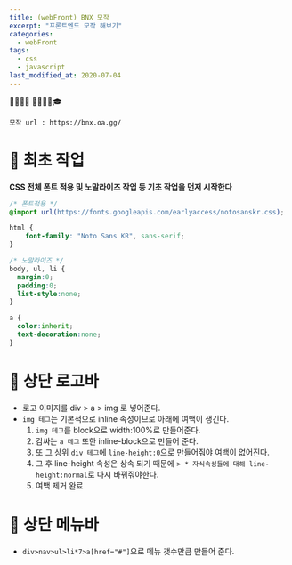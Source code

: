 ```yaml
---
title: (webFront) BNX 모작
excerpt: "프론트엔드 모작 해보기"
categories:
  - webFront 
tags:
  - css
  - javascript
last_modified_at: 2020-07-04
---
```

💼📝🔑⏰ 📙📓📘📒🎓


```
모작 url : https://bnx.oa.gg/
```

# 💼 최초 작업
**CSS 전체 폰트 적용 및 노말라이즈 작업 등 기초 작업을 먼저 시작한다**
~~~css
/* 폰트적용 */
@import url(https://fonts.googleapis.com/earlyaccess/notosanskr.css);

html {
    font-family: "Noto Sans KR", sans-serif;
}

/* 노말라이즈 */
body, ul, li {
  margin:0;
  padding:0;
  list-style:none;
}

a {
  color:inherit;
  text-decoration:none;
}
~~~

# 💼 상단 로고바
- 로고 이미지를 div > a > img 로 넣어준다.
- `img 테그`는 기본적으로 inline 속성이므로 아래에 여백이 생긴다.
  1. `img 테그`를 block으로 width:100%로 만들어준다.
  1. 감싸는 `a 테그` 또한 inline-block으로 만들어 준다.
  1. 또 그 상위 `div 테그`에 `line-height:0`으로 만들어줘야 여백이 없어진다.
  1. 그 후 line-height 속성은 상속 되기 때문에 `> * 자식속성들에 대해 line-height:normal`로 다시 바꿔줘야한다.
  1. 여백 제거 완료

# 💼 상단 메뉴바
- `div>nav>ul>li*7>a[href="#"]`으로 메뉴 갯수만큼 만들어 준다.
